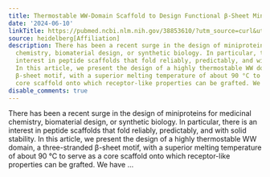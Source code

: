 ```yaml
---
title: Thermostable WW-Domain Scaffold to Design Functional β-Sheet Miniproteins
date: '2024-06-10'
linkTitle: https://pubmed.ncbi.nlm.nih.gov/38853610/?utm_source=curl&utm_medium=rss&utm_campaign=pubmed-2&utm_content=1FakS-2QOkCT8HsMOQP1bCRQ4YzyumYOmxmF0moLsQ3dFB1E9V&fc=20220326224207&ff=20240610182540&v=2.18.0.post9+e462414
source: heidelberg[Affiliation]
description: There has been a recent surge in the design of miniproteins for medicinal
  chemistry, biomaterial design, or synthetic biology. In particular, there is an
  interest in peptide scaffolds that fold reliably, predictably, and with solid stability.
  In this article, we present the design of a highly thermostable WW domain, a three-stranded
  β-sheet motif, with a superior melting temperature of about 90 °C to serve as a
  core scaffold onto which receptor-like properties can be grafted. We have ...
disable_comments: true
---
```

There has been a recent surge in the design of miniproteins for medicinal chemistry, biomaterial design, or synthetic biology. In particular, there is an interest in peptide scaffolds that fold reliably, predictably, and with solid stability. In this article, we present the design of a highly thermostable WW domain, a three-stranded β-sheet motif, with a superior melting temperature of about 90 °C to serve as a core scaffold onto which receptor-like properties can be grafted. We have ...